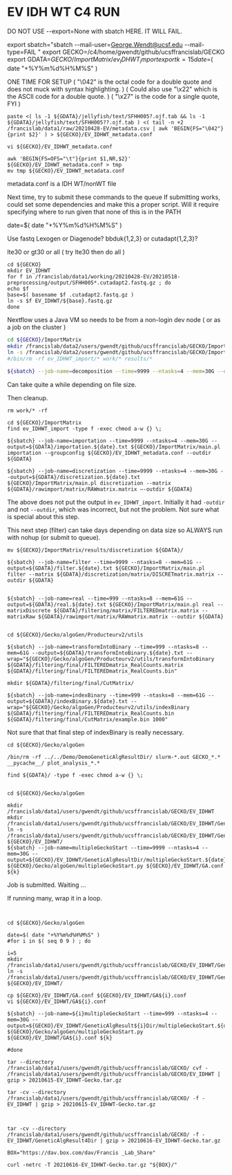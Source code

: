 #	EV IDH WT C4 RUN

DO NOT USE --export=None with sbatch HERE. IT WILL FAIL.

export sbatch="sbatch --mail-user=George.Wendt@ucsf.edu --mail-type=FAIL "
export GECKO=/c4/home/gwendt/github/ucsffrancislab/GECKO
export GDATA=${GECKO}/ImportMatrix/ev_IDHWT_import
export k=15
date=$( date "+%Y%m%d%H%M%S" )



ONE TIME FOR SETUP
( "\042" is the octal code for a double quote and does not muck with syntax highlighting. )
( Could also use "\x22" which is the ASCII code for a double quote. )
( "\x27" is the code for a single quote, FYI )

```
paste <( ls -1 ${GDATA}/jellyfish/text/SFHH005?.ojf.tab && ls -1 ${GDATA}/jellyfish/text/SFHH005??.ojf.tab ) <( tail -n +2 /francislab/data1/raw/20210428-EV/metadata.csv | awk 'BEGIN{FS="\042"}{print $2}' ) > ${GECKO}/EV_IDHWT_metadata.conf

vi ${GECKO}/EV_IDHWT_metadata.conf

awk 'BEGIN{FS=OFS="\t"}{print $1,NR,$2}' ${GECKO}/EV_IDHWT_metadata.conf > tmp
mv tmp ${GECKO}/EV_IDHWT_metadata.conf
```

metadata.conf is a IDH WT/nonWT file


Next time, try to submit these commands to the queue
If submitting works, could set some dependencies and make this a proper script.
Will it require specifying where to run given that none of this is in the PATH


date=$( date "+%Y%m%d%H%M%S" )


Use fastq 
Lexogen or Diagenode?
bbduk{1,2,3} or cutadapt{1,2,3}?

lte30 or gt30 or all ( try lte30 then do all )


```
cd ${GECKO}
mkdir EV_IDHWT
for f in /francislab/data1/working/20210428-EV/20210518-preprocessing/output/SFHH005*.cutadapt2.fastq.gz ; do
echo $f
base=$( basename $f .cutadapt2.fastq.gz )
ln -s $f EV_IDHWT/${base}.fastq.gz
done
```


Nextflow uses a Java VM so needs to be from a non-login dev node ( or as a job on the cluster )



```BASH
cd ${GECKO}/ImportMatrix
mkdir /francislab/data2/users/gwendt/github/ucsffrancislab/GECKO/ImportMatrix/ev_IDHWT_import
ln -s /francislab/data2/users/gwendt/github/ucsffrancislab/GECKO/ImportMatrix/ev_IDHWT_import
#/bin/rm -rf ev_IDHWT_import/* work/* results/*

${sbatch} --job-name=decomposition --time=9999 --ntasks=4 --mem=30G --output=${GDATA}/decomposition.${date}.txt ${GECKO}/ImportMatrix/main.pl decomposition --singleEnd --outdir ${GDATA} --reads '/c4/home/gwendt/github/ucsffrancislab/GECKO/EV_IDHWT/*.fastq.gz' --kmersize ${k}
```

Can take quite a while depending on file size. 

Then cleanup.


```
rm work/* -rf
```



```
cd ${GECKO}/ImportMatrix
find ev_IDHWT_import -type f -exec chmod a-w {} \;

${sbatch} --job-name=importation --time=9999 --ntasks=4 --mem=30G --output=${GDATA}/importation.${date}.txt ${GECKO}/ImportMatrix/main.pl importation --groupconfig ${GECKO}/EV_IDHWT_metadata.conf --outdir ${GDATA}

${sbatch} --job-name=discretization --time=9999 --ntasks=4 --mem=30G --output=${GDATA}/discretization.${date}.txt ${GECKO}/ImportMatrix/main.pl discretization --matrix ${GDATA}/rawimport/matrix/RAWmatrix.matrix –-outdir ${GDATA}
```

The above does not put the output in `ev_IDHWT_import`.
Initially it had `-outdir` and not `--outdir`, which was incorrect, but not the problem.
Not sure what is special about this step.

This next step (filter) can take days depending on data size so ALWAYS run with nohup (or submit to queue).


```
mv ${GECKO}/ImportMatrix/results/discretization ${GDATA}/

${sbatch} --job-name=filter --time=9999 --ntasks=8 --mem=61G --output=${GDATA}/filter.${date}.txt ${GECKO}/ImportMatrix/main.pl filter --matrix ${GDATA}/discretization/matrix/DISCRETmatrix.matrix --outdir ${GDATA}


${sbatch} --job-name=real --time=999 --ntasks=8 --mem=61G --output=${GDATA}/real.${date}.txt ${GECKO}/ImportMatrix/main.pl real --matrixDiscrete ${GDATA}/filtering/matrix/FILTEREDmatrix.matrix --matrixRaw ${GDATA}/rawimport/matrix/RAWmatrix.matrix --outdir ${GDATA}


cd ${GECKO}/Gecko/algoGen/Producteurv2/utils

${sbatch} --job-name=transformIntoBinary --time=999 --ntasks=8 --mem=61G --output=${GDATA}/transformIntoBinary.${date}.txt --wrap="${GECKO}/Gecko/algoGen/Producteurv2/utils/transformIntoBinary ${GDATA}/filtering/final/FILTEREDmatrix_RealCounts.matrix ${GDATA}/filtering/final/FILTEREDmatrix_RealCounts.bin"

mkdir ${GDATA}/filtering/final/CutMatrix/

${sbatch} --job-name=indexBinary --time=999 --ntasks=8 --mem=61G --output=${GDATA}/indexBinary.${date}.txt --wrap="${GECKO}/Gecko/algoGen/Producteurv2/utils/indexBinary ${GDATA}/filtering/final/FILTEREDmatrix_RealCounts.bin ${GDATA}/filtering/final/CutMatrix/example.bin 1000"
```

Not sure that that final step of indexBinary is really necessary.



```
cd ${GECKO}/Gecko/algoGen

/bin/rm -rf ../../Demo/DemoGeneticAlgResultDir/ slurm-*.out GECKO_*.* __pycache__/ plot_analysis_*.* 

find ${GDATA}/ -type f -exec chmod a-w {} \;


cd ${GECKO}/Gecko/algoGen

mkdir /francislab/data1/users/gwendt/github/ucsffrancislab/GECKO/EV_IDHWT
mkdir /francislab/data1/users/gwendt/github/ucsffrancislab/GECKO/EV_IDHWT/GeneticAlgResultDir
ln -s /francislab/data1/users/gwendt/github/ucsffrancislab/GECKO/EV_IDHWT/GeneticAlgResultDir ${GECKO}/EV_IDHWT/
${sbatch} --job-name=multipleGeckoStart --time=9999 --ntasks=4 --mem=30G --output=${GECKO}/EV_IDHWT/GeneticAlgResultDir/multipleGeckoStart.${date}.txt ${GECKO}/Gecko/algoGen/multipleGeckoStart.py ${GECKO}/EV_IDHWT/GA.conf ${k}

```

Job is submitted. Waiting ...




If running many, wrap it in a loop.

```


cd ${GECKO}/Gecko/algoGen

date=$( date "+%Y%m%d%H%M%S" )
#for i in $( seq 0 9 ) ; do

i=5
mkdir /francislab/data1/users/gwendt/github/ucsffrancislab/GECKO/EV_IDHWT/GeneticAlgResult${i}Dir
ln -s /francislab/data1/users/gwendt/github/ucsffrancislab/GECKO/EV_IDHWT/GeneticAlgResult${i}Dir ${GECKO}/EV_IDHWT/

cp ${GECKO}/EV_IDHWT/GA.conf ${GECKO}/EV_IDHWT/GA${i}.conf
vi ${GECKO}/EV_IDHWT/GA${i}.conf

${sbatch} --job-name=${i}multipleGeckoStart --time=999 --ntasks=4 --mem=30G --output=${GECKO}/EV_IDHWT/GeneticAlgResult${i}Dir/multipleGeckoStart.${date}.txt ${GECKO}/Gecko/algoGen/multipleGeckoStart.py ${GECKO}/EV_IDHWT/GA${i}.conf ${k}

#done

```



```
tar --directory /francislab/data1/users/gwendt/github/ucsffrancislab/GECKO/ cvf - /francislab/data1/users/gwendt/github/ucsffrancislab/GECKO/EV_IDHWT | gzip > 20210615-EV_IDHWT-Gecko.tar.gz

tar -cv --directory /francislab/data1/users/gwendt/github/ucsffrancislab/GECKO/ -f - EV_IDHWT | gzip > 20210615-EV_IDHWT-Gecko.tar.gz



tar -cv --directory /francislab/data1/users/gwendt/github/ucsffrancislab/GECKO/ -f - EV_IDHWT/GeneticAlgResult4Dir | gzip > 20210616-EV_IDHWT-Gecko.tar.gz

BOX="https://dav.box.com/dav/Francis _Lab_Share"

curl -netrc -T 20210616-EV_IDHWT-Gecko.tar.gz "${BOX}/"
```
